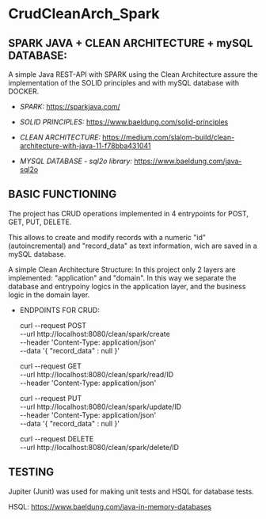 # CrudCleanArch_Spark


SPARK JAVA + CLEAN ARCHITECTURE + mySQL DATABASE:
------------------------------------------------------------------------------------------------------------------------
A simple Java REST-API with SPARK using the Clean Architecture assure the implementation of the SOLID principles and with mySQL database with DOCKER.

- *SPARK:*
  https://sparkjava.com/

- *SOLID PRINCIPLES:*
  https://www.baeldung.com/solid-principles

- *CLEAN ARCHITECTURE:*
  https://medium.com/slalom-build/clean-architecture-with-java-11-f78bba431041

- *MYSQL DATABASE - sql2o library:*
  https://www.baeldung.com/java-sql2o


BASIC FUNCTIONING
------------------------------------------------------------------------------------------------------------------------
The project has CRUD operations implemented in 4 entrypoints for POST, GET, PUT, DELETE.

This allows to create and modify records with a numeric "id" (autoincremental) and "record_data" as text information,
wich are saved in a mySQL database.

A simple Clean Architecture Structure: 
In this project only 2 layers are implemented: "application" and "domain". 
In this way we separate the database and entrypoiny logics in the application layer, and the business logic in the domain layer.

- ENDPOINTS FOR CRUD:

	curl --request POST \
	  --url http://localhost:8080/clean/spark/create \
	  --header 'Content-Type: application/json' \
	  --data '{
		"record_data" : null
	}'

	curl --request GET \
	  --url http://localhost:8080/clean/spark/read/ID \
	  --header 'Content-Type: application/json'

	curl --request PUT \
	  --url http://localhost:8080/clean/spark/update/ID \
	  --header 'Content-Type: application/json' \
	  --data '{
		"record_data" : null
	}'

	curl --request DELETE \
	  --url http://localhost:8080/clean/spark/delete/ID


TESTING
------------------------------------------------------------------------------------------------------------------------
Jupiter (Junit) was used for making unit tests and HSQL for database tests.

HSQL: https://www.baeldung.com/java-in-memory-databases
